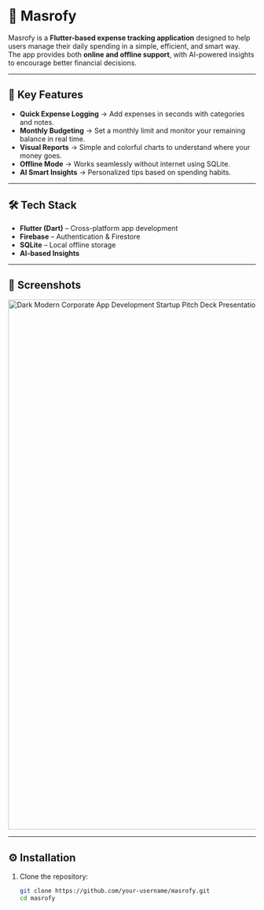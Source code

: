 # 💸 Masrofy

Masrofy is a **Flutter-based expense tracking application** designed to help users manage their daily spending in a simple, efficient, and smart way.  
The app provides both **online and offline support**, with AI-powered insights to encourage better financial decisions.  

---

## 🚀 Key Features

- **Quick Expense Logging** → Add expenses in seconds with categories and notes.  
- **Monthly Budgeting** → Set a monthly limit and monitor your remaining balance in real time.  
- **Visual Reports** → Simple and colorful charts to understand where your money goes.  
- **Offline Mode** → Works seamlessly without internet using SQLite.  
- **AI Smart Insights** → Personalized tips based on spending habits.  

---

## 🛠 Tech Stack

- **Flutter (Dart)** – Cross-platform app development  
- **Firebase** – Authentication & Firestore  
- **SQLite** – Local offline storage  
- **AI-based Insights**  

---

## 📱 Screenshots

<img width="1920" height="1080" alt="Dark Modern Corporate App Development Startup Pitch Deck Presentation (3)" src="https://github.com/user-attachments/assets/aae58c81-cfa5-457b-9f12-8155c7244df5" />

---

## ⚙️ Installation

1. Clone the repository:
   ```bash
   git clone https://github.com/your-username/masrofy.git
   cd masrofy
